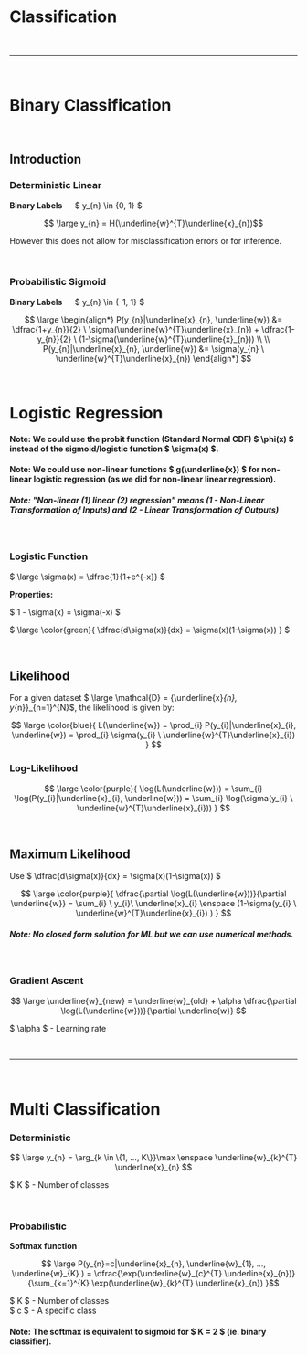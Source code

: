 # Classification

</br><hr></br>

# Binary Classification

</br>

## Introduction

### Deterministic Linear

**Binary Labels** &emsp; $ y_{n} \in \{0, 1\} $

$$ \large y_{n} = H(\underline{w}^{T}\underline{x}_{n})$$

However this does not allow for misclassification errors or for inference.

</br>

### Probabilistic Sigmoid

**Binary Labels** &emsp; $ y_{n} \in \{-1, 1\} $

$$ \large \begin{align*}
P(y_{n}|\underline{x}_{n}, \underline{w}) &= \dfrac{1+y_{n}}{2} \ \sigma(\underline{w}^{T}\underline{x}_{n}) + \dfrac{1-y_{n}}{2} \ (1-\sigma(\underline{w}^{T}\underline{x}_{n})) \\ \\
P(y_{n}|\underline{x}_{n}, \underline{w}) &= \sigma(y_{n} \ \underline{w}^{T}\underline{x}_{n})
\end{align*}
$$

</br>

# Logistic Regression

#### Note: We could use the **probit function** (Standard Normal CDF) $ \phi(x) $ instead of the **sigmoid/logistic** function $ \sigma(x) $.

#### Note: We could use non-linear functions $ g(\underline{x}) $  for non-linear logistic regression (as we did for non-linear linear regression). 

##### Note: "Non-linear (1) linear (2) regression" means (1 - Non-Linear Transformation of Inputs) and (2 - Linear Transformation of Outputs) 


</br>

### Logistic Function
$ \large \sigma(x) = \dfrac{1}{1+e^{-x}} $

**Properties:**

$ 1 - \sigma(x) = \sigma(-x) $

$ \large \color{green}{ \dfrac{d\sigma(x)}{dx} = \sigma(x)(1-\sigma(x)) } $

</br>

## Likelihood

For a given dataset $ \large \mathcal{D} = \{\underline{x}_{n}, y_{n}\}_{n=1}^{N}$, the likelihood is given by:

$$ \large \color{blue}{
L(\underline{w}) = \prod_{i} P(y_{i}|\underline{x}_{i}, \underline{w}) = \prod_{i} \sigma(y_{i} \ \underline{w}^{T}\underline{x}_{i})
}
$$

### Log-Likelihood

$$ \large \color{purple}{
\log(L(\underline{w})) = \sum_{i} \log(P(y_{i}|\underline{x}_{i}, \underline{w})) = \sum_{i} \log(\sigma(y_{i} \ \underline{w}^{T}\underline{x}_{i}))
}
$$

</br>

## Maximum Likelihood

Use $ \dfrac{d\sigma(x)}{dx} = \sigma(x)(1-\sigma(x)) $

$$ \large \color{purple}{
\dfrac{\partial \log(L(\underline{w}))}{\partial \underline{w}} = \sum_{i} \ y_{i}\ \underline{x}_{i} \enspace (1-\sigma(y_{i} \ \underline{w}^{T}\underline{x}_{i}) ) 
}
$$

##### Note: No closed form solution for ML but we can use numerical methods.

</br>

### Gradient Ascent

$$ \large \underline{w}_{new} = \underline{w}_{old} + \alpha \dfrac{\partial \log(L(\underline{w}))}{\partial \underline{w}} $$

$ \alpha $ - Learning rate

</br><hr></br>

# Multi Classification

### Deterministic 

$$ \large y_{n} = \arg_{k \in \{1, ..., K\}}\max \enspace \underline{w}_{k}^{T} \underline{x}_{n} $$

$ K $ - Number of classes

</br>

### Probabilistic
**Softmax function**

$$ \large P(y_{n}=c|\underline{x}_{n}, \underline{w}_{1}, ..., \underline{w}_{K} ) = \dfrac{\exp(\underline{w}_{c}^{T} \underline{x}_{n})}{\sum_{k=1}^{K} \exp(\underline{w}_{k}^{T} \underline{x}_{n}) }$$

$ K $ - Number of classes </br>
$ c $ - A specific class

#### Note: The softmax is equivalent to sigmoid for $ K = 2 $ (ie. binary classifier).



